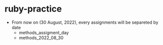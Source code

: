 # ruby-practice

* From now on (30 August, 2022), every assignments will be separeted by date
  * methods_assigment_day
  * methods_2022_08_30

